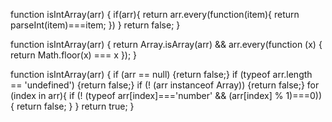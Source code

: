 function isIntArray(arr) {
  if(arr){
    return arr.every(function(item){
      return parseInt(item)===item;
    })
  }
  return false;
}


function isIntArray(arr) {
  return Array.isArray(arr) && arr.every(function (x) { return Math.floor(x) === x });
}


function isIntArray(arr) {
  if (arr == null) {return false;}
  if (typeof arr.length == 'undefined') {return false;}
  if (! (arr instanceof Array)) {return false;}
  for (index in arr){
     if (! (typeof arr[index]==='number' && (arr[index] % 1)===0))
     {
         return false;
     }
  }
  return true;
}



